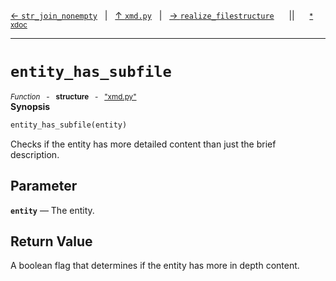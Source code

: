 [&#8592; `str_join_nonempty`](xmd.py--str_join_nonempty.md)&nbsp;&nbsp;&nbsp;|&nbsp;&nbsp;&nbsp;[&#8593; `xmd.py`](xmd.py.md)&nbsp;&nbsp;&nbsp;|&nbsp;&nbsp;&nbsp;[&#8594; `realize_filestructure`](xmd.py--realize_filestructure.md)&nbsp;&nbsp;&nbsp;&nbsp;&nbsp;&nbsp;||&nbsp;&nbsp;&nbsp;&nbsp;&nbsp;&nbsp;<small>[\* xdoc](../xdoc/xmd.py.xmd#L167)</small>
***

# `entity_has_subfile`
<small>*Function* &nbsp; - &nbsp; **structure** &nbsp; - &nbsp; ["xmd.py"](../xmd.py)</small>  
**Synopsis**

```python
entity_has_subfile(entity)
```

Checks if the entity has more detailed content than just the brief description.

## Parameter
**`entity`** &#8213; The entity.  
## Return Value

A boolean flag that determines if the entity has more in depth content.


